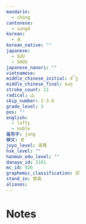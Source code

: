 ```yaml
---
mandarin:
  - chóng
cantonese:
  - sung4
korean:
  - 숭
korean_native: ""
japanese:
  - SUU
  - SHUU
japanese_nanori: ""
vietnamese:
middle_chinese_initial: d͡ʒ
middle_chinese_final: ɨuŋ
stroke_count: 11
radical: 山
skip_number: 2-3-8
grade_level: 3
pos: ""
english:
  - lofty
  - noble
羅馬字: jung
韓文: 중
joyo_level: 高等
hsk_level: ""
hanmun_edu_level: ""
danayo_id: 3101
mc_id: 926
graphemic_classification: 宗
stand_in: 崇高
aliases:
---
```


# Notes
